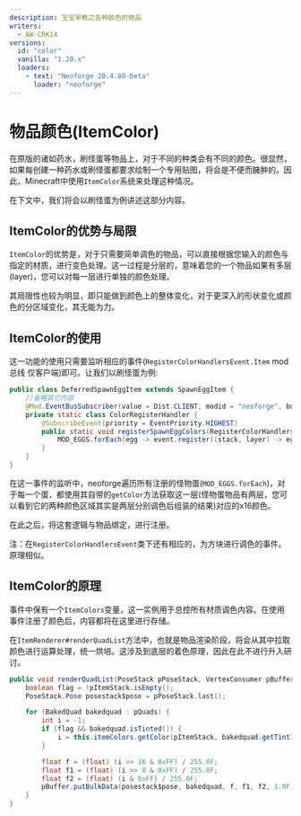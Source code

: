 ```yaml
---
description: 宝宝早教之各种颜色的物品
writers:
  - AW-CRK14
versions:
  id: "color"
  vanilla: "1.20.x"
  loaders:
    - text: "Neoforge 20.4.80-beta"
      loader: "neoforge"  
---
```


# 物品颜色(ItemColor)

在原版的诸如药水，刷怪蛋等物品上，对于不同的种类会有不同的颜色。很显然，如果每创建一种药水或刷怪蛋都要求绘制一个专用贴图，将会是不便而臃肿的。因此，Minecraft中使用`ItemColor`系统来处理这种情况。

在下文中，我们将会以刷怪蛋为例讲述这部分内容。

## ItemColor的优势与局限

`ItemColor`的优势是，对于只需要简单调色的物品，可以直接根据您输入的颜色与指定的材质，进行变色处理。这一过程是分层的，意味着您的一个物品如果有多层(layer)，您可以对每一层进行单独的颜色处理。

其局限性也较为明显，即只能做到颜色上的整体变化，对于更深入的形状变化或颜色的分区域变化，其无能为力。

## ItemColor的使用

这一功能的使用只需要监听相应的事件(`RegisterColorHandlersEvent.Item` mod总线 仅客户端)即可。让我们以刷怪蛋为例:

```java
public class DeferredSpawnEggItem extends SpawnEggItem {
    //省略其它内容
    @Mod.EventBusSubscriber(value = Dist.CLIENT, modid = "neoforge", bus = Mod.EventBusSubscriber.Bus.MOD)
    private static class ColorRegisterHandler {
        @SubscribeEvent(priority = EventPriority.HIGHEST)
        public static void registerSpawnEggColors(RegisterColorHandlersEvent.Item event) {
            MOD_EGGS.forEach(egg -> event.register((stack, layer) -> egg.getColor(layer), egg));
        }
    }
}
```

在这一事件的监听中，neoforge遍历所有注册的怪物蛋(`MOD_EGGS.forEach`)，对于每一个蛋，都使用其自带的`getColor`方法获取这一层(怪物蛋物品有两层，您可以看到它的两种颜色区域其实是两层分别调色后组装的结果)对应的x16颜色。

在此之后，将这套逻辑与物品绑定，进行注册。

注：在`RegisterColorHandlersEvent`类下还有相应的，为方块进行调色的事件。原理相似。

## ItemColor的原理

事件中保有一个`ItemColors`变量，这一实例用于总控所有材质调色内容。在使用事件注册了颜色后，内容都将在这里进行存储。

在`ItemRenderer#renderQuadList`方法中，也就是物品渲染阶段，将会从其中拉取颜色进行运算处理，统一烘培。这涉及到底层的着色原理，因此在此不进行升入研讨。
```java
public void renderQuadList(PoseStack pPoseStack, VertexConsumer pBuffer, List<BakedQuad> pQuads, ItemStack pItemStack, int pCombinedLight, int pCombinedOverlay) {
    boolean flag = !pItemStack.isEmpty();
    PoseStack.Pose posestack$pose = pPoseStack.last();

    for (BakedQuad bakedquad : pQuads) {
        int i = -1;
        if (flag && bakedquad.isTinted()) {
            i = this.itemColors.getColor(pItemStack, bakedquad.getTintIndex());
        }

        float f = (float) (i >> 16 & 0xFF) / 255.0F;
        float f1 = (float) (i >> 8 & 0xFF) / 255.0F;
        float f2 = (float) (i & 0xFF) / 255.0F;
        pBuffer.putBulkData(posestack$pose, bakedquad, f, f1, f2, 1.0F, pCombinedLight, pCombinedOverlay, true);
    }
}
```

